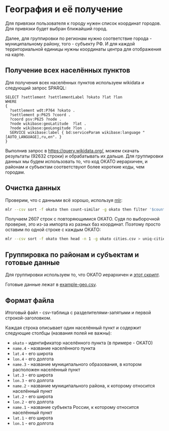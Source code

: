 # География и её получение

Для привязки пользователя к городу нужен список координат городов. Для привязки
будет выбран ближайший город.

Далее, для группировки по регионам нужно соответствие города - муниципальному
району, того - субъекту РФ. И для каждой территориальной единицы нужны
координаты центра для отображения на карте.

## Получение всех населённых пунктов

Для получения всех населённых пунктов используем wikidata и следующий запрос SPARQL:

```sparql
SELECT ?settlement ?settlementLabel ?okato ?lat ?lon
WHERE
{ 
  ?settlement wdt:P764 ?okato .
  ?settlement p:P625 ?coord .
  ?coord psv:P625 ?node .
  ?node wikibase:geoLatitude  ?lat .
  ?node wikibase:geoLongitude ?lon .
  SERVICE wikibase:label { bd:serviceParam wikibase:language "[AUTO_LANGUAGE],ru,en". }
}
```

Выполнив запрос в https://query.wikidata.org/, можем скачать результаты (92632
строки) и обрабатывать их дальше. Для группировки данных мы будем использовать
то, что код ОКАТО иерархичен, и районам и субъектам соответствуют более короткие
коды, чем городам.

## Очистка данных

Проверим, что с данными всё хорошо, используя [mlr](https://johnkerl.org/miller/doc/index.html):

```sh
mlr --csv sort -f okato then count-similar -g okato then filter '$count > 1' cities.csv | wc -l
```

Получаем 2607 строк с повторяющимися ОКАТО. Судя по выборочной проверке, это
из-за импорта из разных баз координат. Поэтому просто оставим по одной строке с
каждым ОКАТО:

```sh
mlr --csv sort -f okato then head -n 1 -g okato cities.csv > uniq-cities.csv
```

## Группировка по районам и субъектам и готовые данные

Для группировки используем то, что ОКАТО иерархичен и [этот скрипт](/attic/geo.R).

Готовые данные лежат в [example-geo.csv](/example-geo.csv).

## Формат файла

Итоговый файл - csv-таблица с разделителями-запятыми и первой строкой-заголовком.

Каждая строка описывает один населённый пункт и содержит следующие столбцы (названия полей не важны):

- `okato` - идентификатор населённого пункта (в примере - ОКАТО)
- `name.4` - название населённого пункта
- `lat.4` - его широта
- `lon.4` - его долгота
- `name.3` - название муниципального образования, в котором расположен населённый пункт
- `lat.3` - его широта
- `lon.3` - его долгота
- `name.2` - название муниципального района, к которому относится населённый пункт
- `lat.2` - его широта
- `lon.2` - его долгота
- `name.1` - название субъекта России, к которому относится населённый пункт
- `lat.1` - его широта
- `lon.1` - его долгота
